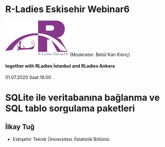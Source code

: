 # R-Ladies Eskisehir Webinar6

<img src="https://github.com/bkanx/R-Ladies-EskisehR-Stickers/blob/master/Init.png" width="200"> (Moderator: Betül Kan Kılınç)

#### together with RLadies İstanbul and RLadies Ankara


01.07.2020 Saat:18.00

# SQLite ile veritabanına bağlanma ve SQL tablo sorgulama paketleri

## İlkay Tuğ

  
  - Eskişehir Teknik Üniversitesi /İstatistik Bölümü
